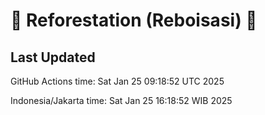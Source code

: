 
# 🌳 Reforestation (Reboisasi) 🌲

## Last Updated

GitHub Actions time: Sat Jan 25 09:18:52 UTC 2025

Indonesia/Jakarta time: Sat Jan 25 16:18:52 WIB 2025
